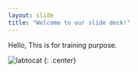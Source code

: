 ```yaml
---
layout: slide
title: "Welcome to our slide deck!"
---
```


Hello, This is for training purpose. 

![labtocat](https://octodex.github.com/images/labtocat.png)
{: .center}
